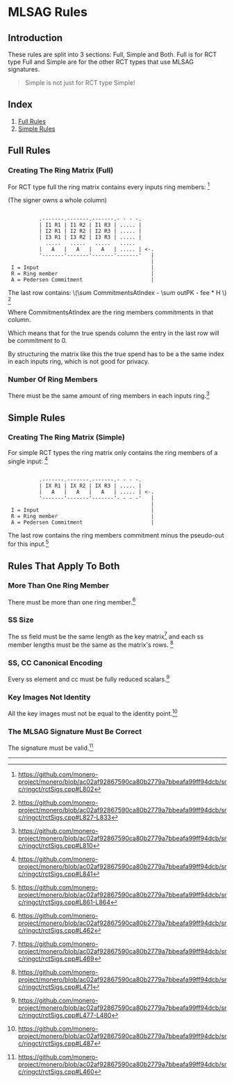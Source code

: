 # MLSAG Rules

## Introduction

These rules are split into 3 sections: Full, Simple and Both. Full is for RCT type Full and Simple are for the other RCT types 
that use MLSAG signatures.

> Simple is not just for RCT type Simple!

## Index

1. [Full Rules](#full-rules)
2. [Simple Rules](#simple-rules)

## Full Rules

### Creating The Ring Matrix (Full)

For RCT type full the ring matrix contains every inputs ring members: [^full-matrix]

(The signer owns a whole column)        

```bob

          .-------.-------.-------.- - - -.     
          | I1 R1 | I1 R2 | I1 R3 | ..... |  
          | I2 R1 | I2 R2 | I2 R3 | ..... |    
          | I3 R1 | I3 R2 | I3 R3 | ..... |
            .....   .....   .....   .....  
          |   A   |   A   |   A   | ..... | <-.
          '-------'-------'-------'-------'   |              
                                              |  
 I = Input                                    |
 R = Ring member                              |
 A = Pedersen Commitment                      | 
```

The last row contains: \\(\sum CommitmentsAtIndex - \sum outPK - fee * H \\) [^full-last-row]

Where CommitmentsAtIndex are the ring members commitments in that column.

Which means that for the true spends column the entry in the last row will be commitment to 0.

By structuring the matrix like this the true spend has to be a the same index in each inputs ring,
which is not good for privacy.

### Number Of Ring Members

There must be the same amount of ring members in each inputs ring.[^full-numb-ring-members]

## Simple Rules

### Creating The Ring Matrix (Simple)

For simple RCT types the ring matrix only contains the ring members of a single input: [^simple-matrix]

```bob

          .-------.-------.-------.- - - -.     
          | IX R1 | IX R2 | IX R3 | ..... |     
          |   A   |   A   |   A   | ..... | <-.
          '-------'-------'-------'- - - -'   |             
                                              |  
 I = Input                                    |
 R = Ring member                              |
 A = Pedersen Commitment                      | 
```

The last row contains the ring members commitment minus the pseudo-out for this input.[^simple-last-row]

## Rules That Apply To Both

### More Than One Ring Member

There must be more than one ring member.[^more-than-one-ring-member]

### SS Size

The ss field must be the same length as the key matrix[^ss-size] and each ss member lengths must be the same as the matrix's rows. [^ss-member-size] 

### SS, CC Canonical Encoding

Every ss element and cc must be fully reduced scalars.[^ss-cc-reduced] 

### Key Images Not Identity

All the key images must not be equal to the identity point.[^ki-not-identity]

### The MLSAG Signature Must Be Correct

The signature must be valid.[^mlsag-valid]

---

[^full-matrix]: <https://github.com/monero-project/monero/blob/ac02af92867590ca80b2779a7bbeafa99ff94dcb/src/ringct/rctSigs.cpp#L802>

[^full-last-row]: <https://github.com/monero-project/monero/blob/ac02af92867590ca80b2779a7bbeafa99ff94dcb/src/ringct/rctSigs.cpp#L827-L833>

[^full-numb-ring-members]: <https://github.com/monero-project/monero/blob/ac02af92867590ca80b2779a7bbeafa99ff94dcb/src/ringct/rctSigs.cpp#L810>

[^simple-matrix]: <https://github.com/monero-project/monero/blob/ac02af92867590ca80b2779a7bbeafa99ff94dcb/src/ringct/rctSigs.cpp#L841>

[^simple-last-row]: <https://github.com/monero-project/monero/blob/ac02af92867590ca80b2779a7bbeafa99ff94dcb/src/ringct/rctSigs.cpp#L861-L864>

[^more-than-one-ring-member]: <https://github.com/monero-project/monero/blob/ac02af92867590ca80b2779a7bbeafa99ff94dcb/src/ringct/rctSigs.cpp#L462>

[^ss-size]: <https://github.com/monero-project/monero/blob/ac02af92867590ca80b2779a7bbeafa99ff94dcb/src/ringct/rctSigs.cpp#L469>

[^ss-member-size]: <https://github.com/monero-project/monero/blob/ac02af92867590ca80b2779a7bbeafa99ff94dcb/src/ringct/rctSigs.cpp#L471>

[^ss-cc-reduced]: <https://github.com/monero-project/monero/blob/ac02af92867590ca80b2779a7bbeafa99ff94dcb/src/ringct/rctSigs.cpp#L477-L480>

[^ki-not-identity]: <https://github.com/monero-project/monero/blob/ac02af92867590ca80b2779a7bbeafa99ff94dcb/src/ringct/rctSigs.cpp#L487>

[^mlsag-valid]: <https://github.com/monero-project/monero/blob/ac02af92867590ca80b2779a7bbeafa99ff94dcb/src/ringct/rctSigs.cpp#L460>
